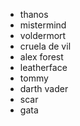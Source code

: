* thanos
* mistermind
* voldermort
* cruela de vil
* alex forest
* leatherface
* tommy
* darth vader
* scar
* gata